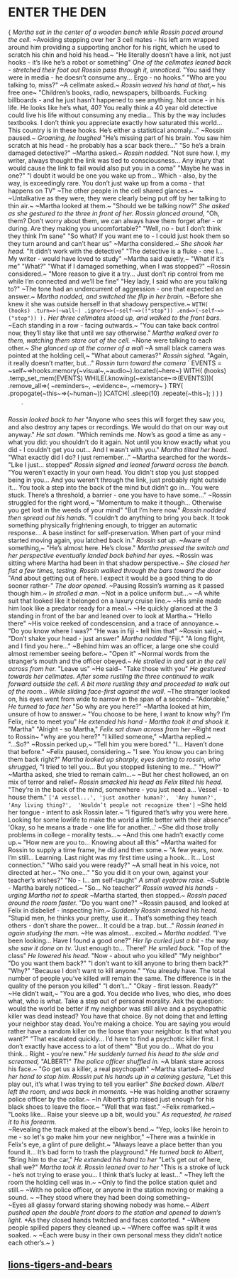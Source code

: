 # ENTER THE DEN
{
*Martha sat in the center of a wooden bench while Rossin paced around the cell.* 
~Avoiding stepping over her 3 cell mates - his left arm wrapped around him providing a supporting anchor for his right, which he used to scratch his chin and hold his head.~
"He literally doesn’t have a link, not just hooks - it’s like he’s a robot or something"
*One of the cellmates leaned back - stretched their foot out* 
*Rossin pass through it, unnoticed.* 
"You said they were in media - he doesn’t consume any... 
Ergo - no hooks."
"Who are you talking to, miss?" 
~A cellmate asked.~
*Rossin waved his hand at that,*~ his free one~ 
"Children’s books, radio, newspapers, billboards. 
Fucking billboards - and he just hasn’t happened to see anything. 
Not once - in his life. 
He looks like he’s what, 40? 
You really think a 40 year old detective could live his life without consuming any media...
This by the way includes textbooks. 
I don’t think you appreciate exactly how saturated this world... 
This country is in these hooks. 
He’s either a statistical anomaly..." 
~Rossin paused.~ 
*Groaning, he laughed* 
"He’s missing part of his brain.
You saw him scratch at his head - he probably has a scar back there..."
"So he’s a brain damaged detective?" 
~Martha asked.~
*Rossin nodded.* 
"Not sure how. 
I, my writer, always thought the link was tied to consciousness... 
Any injury that would cause the link to fail would also put you in a coma"
"Maybe he was in one?"
"I doubt it would be one you wake up from...
Which - also, by the way, is exceedingly rare. 
You don’t just wake up from a coma - that happens on TV"
~The other people in the cell shared glances.~ 
~Untalkative as they were, they were clearly being put off by her talking to thin air.~ 
~Martha looked at them.~
"Should we be talking now?" 
*She asked as she gestured to the three in front of her.*
*Rossin glanced around,* 
"Oh, them? 
Don’t worry about them, we can always have them forget after - or during. 
Are they making you uncomfortable?"
"Well, no - but I don’t think they think I’m sane"
"So what? 
If you want me to - I could just hook them so they turn around and can’t hear us"
~Martha considered.~
*She shook her head.* 
"It didn’t work with the detective"
"The detective is a fluke - one I... 
My writer - would have loved to study"
~Martha said quietly,~
"What if it’s me"
"What?"
"What if I damaged something, when I was stopped?"
~Rossin considered.~ 
"More reason to give it a try... 
Just don’t rip control from me while I’m connected and we’ll be fine"
"Hey lady, I said who are you talking to?" 
~The tone had an undercurrent of aggression - one that expected an answer.~
*Martha nodded, and switched the flip in her brain.* 
~Before she knew it she was outside herself in that shadowy perspective.~
`WITH(
    (hooks)
        .turn=>(~wall~)
        .ignore=>(~self~=>(!"stop"))
        .end=>(~self~=>("stop"))
 ).`
*Her three cellmates stood up, and walked to the front bars.* 
~Each standing in a row - facing outwards.~
"You can take back control now, they’ll stay like that until we say otherwise."
*Martha walked over to them, watching them stare out of the cell.* 
~None were talking to each other.~ 
*She glanced up at the corner of a wall* 
~A small black camera was pointed at the holding cell,~ 
"What about cameras?"
*Rossin sighed.* "Again, it really doesn’t matter, but..." 
*Rossin turn toward the camera*
`
EVENTS = ~self~=>hooks.memory(~visual~,~audio~).located(~here~)
WITH(
    (hooks)
        .temp_set_mem(EVENTS)
        WHILE(.knowing(~existance~=>(EVENTS)))(
            .remove_all=>(
                ~reminders~,
                ~evidence~,
                ~memory~
                )
            TRY(
                .propogate(~this~=>(~human~))
            )CATCH(
                .sleep(10)
                .repeate(~this~);
            )
        )
    )
        
        `
*Rossin looked back to her* 
"Anyone who sees this will forget they saw you, and also destroy any tapes or recordings. 
We would do that on our way out anyway." 
*He sat down.*
"Which reminds me.
Now’s as good a time as any - what you did: you shouldn’t do it again. 
Not until you know exactly what you did - I couldn’t get you out... 
And I wasn’t with you."
*Martha tilted her head.*
"What exactly did I do? I just remember..."
~Martha searched for the words~
"Like I just... stopped"
*Rossin signed and leaned forward across the bench.*
"You weren’t exactly in your own head.
You didn't stop you just stopped being in you... 
And you weren’t through the link, just probably right outside it... 
You took a step into the back of the mind but didn’t go in... 
You were stuck. 
There’s a threshold, a barrier - one you have to have some..."
~Rossin struggled for the right word,~ 
"Momentum to make it though... 
Otherwise you get lost in the weeds of your mind"
"But I’m here now."
*Rossin nodded then spread out his hands.* 
"I couldn’t do anything to bring you back. 
It took something physically frightening enough, to trigger an automatic response... 
A base instinct for self-preservation. 
When part of your mind started moving again, you latched back in." 
*Rossin sat up.*
~Aware of something,~ 
"He’s almost here. He’s close."
*Martha pressed the switch and her perspective eventually landed back behind her eyes.* 
~Rossin was sitting where Martha had been in that shadow perspective.~ 
*She closed her fist a few times, testing.* 
*Rossin walked through the bars toward the door*
"And about getting out of here. 
I expect it would be a good thing to do sooner rather-"
*The door opened.* 
~Pausing Rossin’s warning as it passed though him.~ 
*In strolled a man.* 
~Not in a police uniform but...~ 
~A white suit that looked like it belonged on a luxury cruise line.~ 
~His smile made him look like a predator ready for a meal.~ 
~He quickly glanced at the 3 standing in front of the bar and leaned over to look at Martha.~ 
"Hello there" 
~His voice reeked of condescension, and a trace of annoyance.~ 
"Do you know where I was?"
"He was in fiji - tell him that" 
~Rossin said,~ 
"Don’t shake your head - just answer"
*Martha nodded*
"Fiji."
"A long flight, and I find you here..." 
~Behind him was an officer, a large one she could almost remember seeing before.~ 
"Open it"
~Normal words from the stranger’s mouth and the officer obeyed.~ 
*He strolled in and sat in the cell across from her.* 
"Leave us" 
~He said~ 
"Take those with you" 
*He gestured towards her cellmates.* 
*After some rustling the three continued to walk forward outside the cell.* 
*A bit more rustling they and proceeded to walk out of the room...* 
*While sliding face-first against the wall.* 
~The stranger looked on, his eyes went from wide to narrow in the span of a second~ 
"Adorable," 
*He turned to face her* 
"So why are you here?"
~Martha looked at him, unsure of how to answer.~
"You choose to be here, I want to know why? I’m Felix, nice to meet you" 
*He extended his hand - Martha took it and shook it.*
"Martha"
"Alright - so Martha," 
*Felix sat down across from her*
~Right next to Rossin~
"why are you here?"
"I killed someone," 
~Martha replied.~
"...So?"
~Rossin perked up,~ 
"Tell him you were bored."
"I...
Haven’t done that before." 
~Felix paused, considering.~ 
"I see. 
You know you can bring them back right?"
*Martha looked up sharply, eyes darting to rossin, who shrugged,* 
"I tried to tell you... 
But you stopped listening to me..."
"How?" 
~Martha asked, she tried to remain calm...~
~But her chest hollowed, an on mix of terror and relief~ 
*Rossin smacked his head as Felix tilted his head.*
"They’re in the back of the mind, somewhere - you just need a...
Vessel - to house them."
`['A vessel...',
'just another human?', 
'Any human?',
'Any living thing?', 
'Wouldn’t people not recognize them']`
~She held her tongue - intent to ask Rossin later.~
"I figured that’s why you were here. 
Looking for some lowlife to make the world a little better with their absence"
'Okay, so he means a trade - one life for another...' 
~She did those trolly problems in college - morality tests...~ 
~And this one hadn’t exactly come up.~
"How new are you to... 
Knowing about all this"
~Martha waited for Rossin to supply a time frame, he did and then some.~
"A few years, now. 
I’m still... 
Learning. 
Last night was my first time using a hook... 
It... 
Lost connection."
"Who said you were ready?" 
~A small heat in his voice, not directed at her.~
"No one..."
"So you did it on your own, against your teacher’s wishes?"
"No - I... am self-taught"
*A small eyebrow raise.*
~Subtle - Martha barely noticed.~
"So...
No teacher?"
*Rossin waved his hands - urging Martha not to speak*
~Martha started, then stopped.~ 
*Rossin paced around the room faster.*
"Do you want one?"
~Rossin paused, and looked at Felix in disbelief - inspecting him.~ 
*Suddenly Rossin smacked his head.*
"Stupid men, he thinks your pretty, use it... 
That’s something they teach others - don’t share the power... 
It could be a trap. but..." 
*Rossin leaned in again studying the man.* 
~He was almost... excited.~
*Martha nodded.* 
"I’ve been looking... 
Have I found a good one?" 
*Her lip curled just a bit - the way she saw it done on tv.* 
'Just enough to...
There!' 
*He smiled back.*
"Top of the class" 
*He lowered his head.* 
"Now - about who you killed"
"My neighbor"
"Do you want them back?"
"I don’t want to kill anyone to bring them back?"
"Why?"
"Because I don’t want to kill anyone."
"You already have. 
The total number of people you’ve killed will remain the same. 
The difference is in the quality of the person you killed"
"I don’t..."
"Okay - first lesson.
Ready?"
~He didn’t wait,~
"You are a god. 
You decide who lives, who dies, who does what, who is what. 
Take a step out of personal morality. 
Ask the question: would the world be better if my neighbor was still alive and a psychopathic killer was dead instead? 
You have that choice.
By not doing that and letting your neighbor stay dead. 
You're making a choice.
You are saying you would rather have a random killer on the loose than your neighbor. 
Is that what you want?"
"That escalated quickly... 
I’d have to find a psychotic killer first. 
I don’t exactly have access to a lot of them"
"But you do...
What do you think... 
Right - you’re new." 
*He suddenly turned his head to the side and screamed,* 
"ALBERT!" 
*The police officer shuffled in.* 
~A blank stare across his face.~ 
"Go get us a killer, a real psychopath"
~Martha started~ 
*Raised her hand to stop him.* 
*Rossin put his hands up in a calming gesture,* 
"Let this play out, it’s what I was trying to tell you earlier" 
*She backed down.* 
*Albert left the room, and was back in moments.* 
~He was holding another scrawny police officer by the collar.~ 
~In Albert’s grip raised just enough for his black shoes to leave the floor.~
"Well that was fast." 
~Felix remarked.~ 
"Looks like... 
Raise your sleeve up a bit, would you." 
*As requested, he raised it to his forearm.*  
~Revealing the track maked at the elbow’s bend.~ 
"Yep, looks like heroin to me - so let's go make him your new neighbor," 
~There was a twinkle in Felix's eye, a glint of pure delight.~ 
"Always leave a place better than you found it... 
It’s bad form to trash the playground." 
*He turned back to Albert,* 
"Bring him to the car," 
*He extended his hand to her* 
"Let’s get out of here, shall we?" 
*Martha took it.*
*Rossin leaned over to her* 
"This is a stroke of luck - he’s not trying to erase you... 
I think that’s lucky at least..."
~They left the room the holding cell was in.~
~Only to find the police station quiet and still.~
~With no police officer, or anyone in the station moving or making a sound. ~
~They stood where they had been doing something~  
~Eyes all glassy forward staring showing nobody was home.~ 
*Albert pushed open the double front doors to the station and opened to dawn’s light.* 
*As they closed hands twitched and faces contorted. *
~Where people spilled papers they cleaned up.~ 
~Where coffee was spilt it was soaked. ~
~Each were busy in their own personal mess they didn’t notice each other’s.~
}
## [lions-tigers-and-bears](lions-tigers-and-bears.md)
